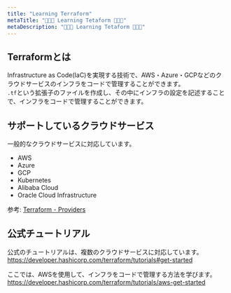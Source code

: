 ```yaml
---
title: "Learning Terraform"
metaTitle: "🤖🤖🤖 Learning Tetaform 🤖🤖🤖"
metaDescription: "🤖🤖🤖 Learning Tetaform 🤖🤖🤖"
---
```


## Terraformとは

Infrastructure as Code(IaC)を実現する技術で、AWS・Azure・GCPなどのクラウドサービスのインフラをコードで管理することができます。  
`.tf`という拡張子のファイルを作成し、その中にインフラの設定を記述することで、インフラをコードで管理することができます。  

## サポートしているクラウドサービス

一般的なクラウドサービスに対応しています。  

- AWS
- Azure
- GCP
- Kubernetes
- Alibaba Cloud
- Oracle Cloud Infrastructure

参考: [Terraform - Providers](https://registry.terraform.io/browse/providers)  

## 公式チュートリアル

公式のチュートリアルは、複数のクラウドサービスに対応しています。  
<https://developer.hashicorp.com/terraform/tutorials#get-started>  

ここでは、AWSを使用して、インフラをコードで管理する方法を学びます。  
<https://developer.hashicorp.com/terraform/tutorials/aws-get-started>

